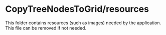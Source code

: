 # CopyTreeNodesToGrid/resources

This folder contains resources (such as images) needed by the application. This file can
be removed if not needed.
